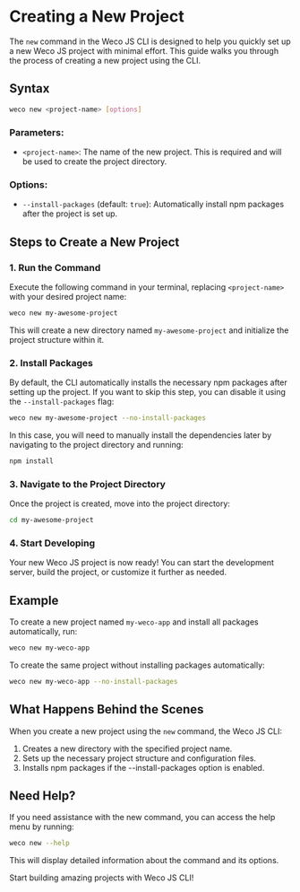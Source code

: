 # Creating a New Project

The `new` command in the Weco JS CLI is designed to help you quickly set up a new Weco JS project with minimal effort. This guide walks you through the process of creating a new project using the CLI.

## Syntax

```bash
weco new <project-name> [options]
```

### Parameters:

* `<project-name>`: The name of the new project. This is required and will be used to create the project directory.

### Options:

* `--install-packages` (default: `true`): Automatically install npm packages after the project is set up.

## Steps to Create a New Project

### 1. Run the Command

Execute the following command in your terminal, replacing `<project-name>` with your desired project name:

```bash
weco new my-awesome-project
```

This will create a new directory named `my-awesome-project` and initialize the project structure within it.

### 2. Install Packages

By default, the CLI automatically installs the necessary npm packages after setting up the project. If you want to skip this step, you can disable it using the `--install-packages` flag:

```bash
weco new my-awesome-project --no-install-packages
```

In this case, you will need to manually install the dependencies later by navigating to the project directory and running:

```bash
npm install
```

### 3. Navigate to the Project Directory

Once the project is created, move into the project directory:

```bash
cd my-awesome-project
```

### 4. Start Developing

Your new Weco JS project is now ready! You can start the development server, build the project, or customize it further as needed.

## Example

To create a new project named `my-weco-app` and install all packages automatically, run:

```bash
weco new my-weco-app
```

To create the same project without installing packages automatically:

```bash
weco new my-weco-app --no-install-packages
```

## What Happens Behind the Scenes

When you create a new project using the `new` command, the Weco JS CLI:

1. Creates a new directory with the specified project name.
2. Sets up the necessary project structure and configuration files.
3. Installs npm packages if the --install-packages option is enabled.

## Need Help?

If you need assistance with the new command, you can access the help menu by running:

```bash
weco new --help
```

This will display detailed information about the command and its options.

Start building amazing projects with Weco JS CLI!

